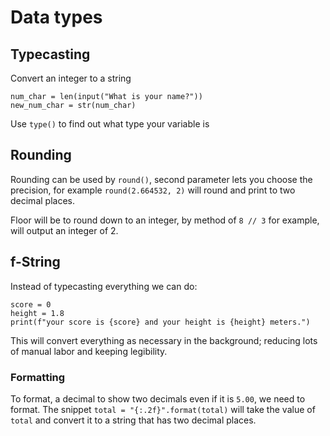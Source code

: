 # Data types

## Typecasting

Convert an integer to a string
```
num_char = len(input("What is your name?"))
new_num_char = str(num_char)
```

Use `type()` to find out what type your variable is

## Rounding
Rounding can be used by `round()`, second parameter lets you choose the precision, for example `round(2.664532, 2)` will round and print to two decimal places.

Floor will be to round down to an integer, by method of `8 // 3` for example, will output an integer of 2.

## f-String

Instead of typecasting everything we can do:

```
score = 0
height = 1.8
print(f"your score is {score} and your height is {height} meters.")
```
This will convert everything as necessary in the background; reducing lots of manual labor and keeping legibility.

### Formatting
To format, a decimal to show two decimals even if it is `5.00`, we need to format. The snippet `total = "{:.2f}".format(total)` will take the value of `total` and convert it to a string that has two decimal places.